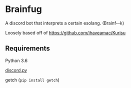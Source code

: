 # Brainfug
A discord bot that interprets a certain esolang. (Brainf--k)

Loosely based off of https://github.com/ihaveamac/Kurisu


## Requirements

Python 3.6

[discord.py](https://github.com/Rapptz/discord.py)

getch (``pip install getch``)

